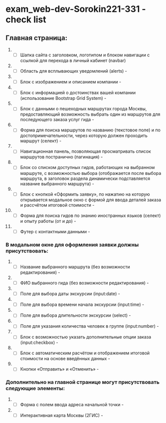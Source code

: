 # exam_web-dev-Sorokin221-331 - check list

<h2>Главная страница:</h2>

1) - [ ] Шапка сайта с заголовком, логотипом и блоком навигации с ссылкой для перехода в личный кабинет (navbar) 
2) - [ ] Область для всплывающих уведомлений (alerts) - 
3) - [ ] Блок с изображением и описанием компании - 
4) - [ ] Блок с информацией о достоинствах вашей компании (использование Bootstrap Grid System) -
5) - [ ] Блок с данными о пешеходных маршрутах города Москвы, предоставляющий возможность выбрать один из маршрутов для последующего заказа услуг гида -
6) - [ ] Форма для поиска маршрутов по названию (текстовое поле) и по достопримечательности, через которую должен проходить маршрут (селект) -
7) - [ ] Навигационная панель, позволяющая просматривать список маршрутов постранично (пагинация) -
8) - [ ] Блок со списком доступных гидов, работающих на выбранном маршруте, с возможностью выбора (отображается после выбора маршрута, в заголовок раздела динамически подставляется название выбранного маршрута) -
9) - [ ] Блок с кнопкой «Оформить заявку», по нажатию на которую открывается модальное окно с формой для ввода деталей заказа и рассчётом итоговой стоимости -
10) - [ ] Форма для поиска гидов по знанию иностранных языков (селект) и опыту работы (от и до) -
11) - [ ] Футер с контактными данными -

<h3>В модальном окне для оформления заявки должны присутствовать:</h3>

1) - [ ] Название выбранного маршрута (без возможности редактирования) -
2) - [ ] ФИО выбранного гида (без возможности редактирования) -
3) - [ ] Поле для выбора даты экскурсии (input:date) -
4) - [ ] Поле для выбора времени начала экскурсии (input:time) -
5) - [ ] Поле для выбора длительности экскурсии (select) -
6) - [ ] Поле для указания количества человек в группе (input:number) -
7) - [ ] Блок с возможностью указать дополнительные опции заказа (input:checkbox) -
8) - [ ] Блок с автоматическим расчётом и отображением итоговой стоимости на основе введённых данных -
9) - [ ] Кнопки «Отправить» и «Отменить» -

<h3>Дополнительно на главной странице могут присутствовать следующие элементы:</h3>

1) - [ ] Форма с полем ввода адреса начальной точки -
2) - [ ] Интерактивная карта Москвы (2ГИС) -
